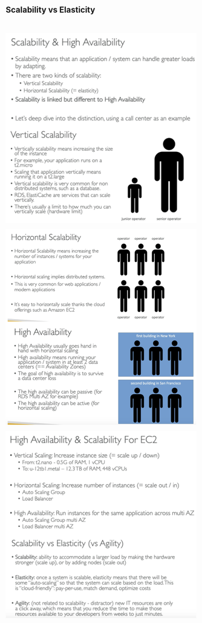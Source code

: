 
## Scalability vs Elasticity


</br>


![Drag Racing](/Assets/se/se1.png)

![Drag Racing](/Assets/se/se2.png)

![Drag Racing](/Assets/se/se3.png)


